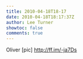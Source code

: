 ```yaml
---
title: 2010-04-18T18-17
date: 2010-04-18T18:17:37Z
author: Lee Turner
showtoc: false
comments: true
---
```


Oliver [pic] http://ff.im/-ja7Ds

